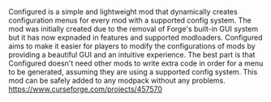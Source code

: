 Configured is a simple and lightweight mod that dynamically creates configuration menus for every mod with a supported config system. The mod was initially created due to the removal of Forge's built-in GUI system but it has now expnaded in features and supported modloaders. Configured aims to make it easier for players to modify the configurations of mods by providing a beautiful GUI and an intuitive experience. The best part is that Configured doesn't need other mods to write extra code in order for a menu to be generated, assuming they are using a supported config system. This mod can be safely added to any modpack without any problems.
https://www.curseforge.com/projects/457570